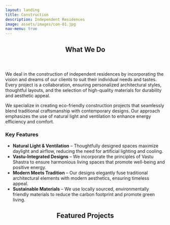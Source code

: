 ```yaml
---
layout: landing
title: Construction
description: Independent Residences
image: assets/images/con-01.jpg
nav-menu: true
---
```


<!-- Main -->
<div id="main">

<!-- One -->
<section id="one">
	<div class="inner">
		<header class="major">
			<h2>What We Do</h2>
		</header>
        <p>We deal in the construction of independent residences by incorporating the vision and dreams of our clients to suit their individual needs and tastes. Every project is a collaboration, ensuring personalized architectural styles, thoughtful layouts, and the selection of high-quality materials for durability and aesthetic appeal.</p>
        <p>We specialize in creating eco-friendly construction projects that seamlessly blend traditional craftsmanship with contemporary designs. Our approach emphasizes the use of natural light and ventilation to enhance energy efficiency and comfort.</p>
        <h3>Key Features</h3>
		<ul>
			<li>
                <b>Natural Light & Ventilation</b> – Thoughtfully designed spaces maximize daylight and airflow, reducing the need for artificial lighting and cooling.
            </li>
            <li>
                <b>Vastu-Integrated Designs</b> – We incorporate the principles of Vastu Shastra to ensure harmonious living spaces that promote well-being and positive energy.
            </li>
            <li>
                <b>Modern Meets Tradition</b> – Our designs elegantly fuse traditional architectural elements with modern aesthetics, ensuring timeless appeal.
            </li>
            <li>
                <b>Sustainable Materials</b> – We use locally sourced, environmentally friendly materials to reduce the carbon footprint and promote green living.
            </li>
        </ul>
		<header class="major">
			<h2>Featured Projects</h2>
		</header>
		<div class="box alt">
			<span class="image fit"><img src="{% link assets/images/construction/main.jpg %}" alt=""/></span>
			<div class="row 50% uniform">
				<div class="8u 12u$(small)"><span class="image fit"><img src="{% link assets/images/construction/har01.jpg %}" alt=""/></span></div>
				<div class="4u 12u$(small)"><span class="image fit"><img src="{% link assets/images/construction/har02.jpg %}" alt=""/></span></div>
				<div class="4u$ 12u$(small)"><span class="image fit"><img src="{% link assets/images/construction/har03.jpg %}" alt=""/></span></div>
				<!-- Break -->
				<div class="6u 12u$(small)"><span class="image fit"><img src="{% link assets/images/construction/har04.jpg %}" alt=""/></span></div>
				<div class="6u$ 12u$(small)"><span class="image fit"><img src="{% link assets/images/construction/mek01.jpg %}" alt="" /></span></div>
				<!-- Break -->
				<div class="4u 12u$(small)"><span class="image fit"><img src="{% link assets/images/construction/mek02.jpg %}" alt="" /></span></div>
				<div class="8u$ 12u$(small)"><span class="image fit"><img src="{% link assets/images/construction/mek03.jpg %}" alt="" /></span></div>
				<!-- Break -->
				<div class="6u 12u$(small)"><span class="image fit"><img src="{% link assets/images/construction/mek04.jpg %}" alt="" /></span></div>
				<div class="6u$ 12u$(small)"><span class="image fit"><img src="{% link assets/images/construction/mek05.jpg %}" alt="" /></span></div>
				<!-- Break -->
				<div class="4u 12u$(small)"><span class="image fit"><img src="{% link assets/images/construction/mek07.jpg %}" alt="" /></span></div>
				<div class="4u 12u$(small)"><span class="image fit"><img src="{% link assets/images/construction/mek08.jpg %}" alt="" /></span></div>
				<div class="4u 12u$(small)"><span class="image fit"><img src="{% link assets/images/construction/mek06.jpg %}" alt="" /></span></div>
				<div class="4u$ 12u$(small)"><span class="image fit"><img src="{% link assets/images/construction/mek09.jpg %}" alt="" /></span></div>
				<!-- Break -->
				<div class="8u 12u$(small)"><span class="image fit"><img src="{% link assets/images/construction/moh01.jpg %}" alt="" /></span></div>
				<div class="4u 12u$(small)"><span class="image fit"><img src="{% link assets/images/construction/mek10.jpg %}" alt="" /></span></div>
				<div class="4u$ 12u$(small)"><span class="image fit"><img src="{% link assets/images/construction/moh02.jpg %}" alt="" /></span></div>
				<!-- Break -->
				<div class="6u 12u$(small)"><span class="image fit"><img src="{% link assets/images/construction/moh03.jpg %}" alt="" /></span></div>
				<div class="6u$ 12u$(small)"><span class="image fit"><img src="{% link assets/images/construction/moh04.jpg %}" alt="" /></span></div>
				<!-- Break -->
				<div class="4u 12u$(small)"><span class="image fit"><img src="{% link assets/images/construction/moh05.jpg %}" alt="" /></span></div>
				<div class="4u 12u$(small)"><span class="image fit"><img src="{% link assets/images/construction/ram02.jpg %}" alt="" /></span></div>
				<div class="4u 12u$(small)"><span class="image fit"><img src="{% link assets/images/construction/ram01.jpg %}" alt="" /></span></div>
				<div class="4u$ 12u$(small)"><span class="image fit"><img src="{% link assets/images/construction/ram04.jpg %}" alt="" /></span></div>
				<!-- Break -->
				<div class="6u 12u$(small)"><span class="image fit"><img src="{% link assets/images/construction/ram03.jpg %}" alt="" /></span></div>
				<div class="6u$ 12u$(small)"><span class="image fit"><img src="{% link assets/images/construction/ram05.jpg %}" alt="" /></span></div>
			</div>
		</div>
    </div>
</section>

